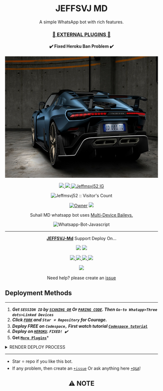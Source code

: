  <h1 align="center"> JEFFSVJ MD </h1> 
<p align="center"> A simple WhatsApp bot with rich features. </p>

 
<h3 align="center"> <a href="https://github.com/Jeffmsvj52/JEFFSVJ-Media">🍫 EXTERNAL PLUGINS 🍫</a></h3> 

<h4 align="center"> ✔️ Fixed Heroku Ban Problem ✔️</h4> 


<p align="center">
  <a href="">
    <img alt="JEFFSVJ-Md" height="400" src="/lib/assets/SVJ.jpg">
  </a>
</p>
    
   
   
<p align="center">
   <a href="/fork">
   <a href="https://github.com/Jeffmsvj52/JEFFSVJ/fork">
    <img src="https://img.shields.io/github/forks/Jeffmsvj52/JEFFSVJ?style=flat-square&logo=github&color=darkred">
   </a>
  <a href="https://github.com/Jeffmsvj52/JEFFSVJ/stargazers"> 
     <img src="https://img.shields.io/github/stars/Jeffmsvj52/JEFFSVJ?style=flat-square&logo=github&color=darkred">
 </a>



  <a aria-label="JEFFSVJ_Md is free to use" href="https://www.instagram.com/jeffrey.murithi?igsh=MTA3Zm14ZnMzZ2dmeA==" target="_blank">
    <img alt="Jeffmsvj52 IG" src="" target="_blank" />
  </a>

</p>
<p align="center"><img src="[https://profile-counter.glitch.me/{Jeffmsvj52}/count.svg]" alt="Jeffmsvj52 :: Visitor's Count" /></p>

<p align="center">

 <a href="https://github.com/Jeffmsvj52">
 <img title="Owner" src="https://img.shields.io/badge/Jeffmsvj52-darkred?style=flat-square&logo=github&label=owner"></a>
   <a href="https://github.com/Jeffmsvj52">
    <img src="https://img.shields.io/github/followers/Jeffmsvj52?style=flat-square&logo=github&color=darkred">
  </a>


<p align="center"> Suhail MD whatsapp bot uses
  <a href="https://github.com/adiwajshing/Baileys">Multi-Device Baileys.</a>
</p>
<p align="center">
  <img title="Whatsapp-Bot-Javascript" src="https://img.shields.io/badge/Javascript-363303?style=for-the-badge&logo=javascript&logoColor=c6c631"></img>
</p>

---

<p align="center">
  <a href="https://github.com/Jeffmsvj52/JEFFSVJ"><b>JEFFSVJ-Md</b></a> Support Deploy On...
</p>

<p align="center">
  <a href="https://github.com/Jeffmsvj52/JEFFSVJ/blob/main/temp/deploy-on-vps.md"><img src="https://img.shields.io/badge/self hosting-3d1513?style=for-the-badge&logo=serverless&logoColor=FD5750"></a>
  <a href="https://suhail-web01.vercel.app/deploy?platform=railway"><img src="https://img.shields.io/badge/railway-3e164f?style=for-the-badge&logo=railway&logoColor=0B0D0E"></a>
</p>
<p align="center">
  <a href="https://suhail-web01.vercel.app/deploy?platform=heroku"> <img src="https://img.shields.io/badge/heroku-9d7acc?style=for-the-badge&logo=heroku&logoColor=430098"> </a>
  <a href="https://suhail-web01.vercel.app/deploy?platform=repl"  > <img src="https://img.shields.io/badge/replit-253c99?style=for-the-badge&logo=replit&logoColor=F26207"> </a>
  <a href="https://suhail-web01.vercel.app/deploy?platform=koyed" > <img src="https://img.shields.io/badge/koyeb-033604?style=for-the-badge&logo=koyeb&logoColor=white">    </a>
 <a href="https://suhail-web01.vercel.app/deploy?platform=glitch" > <img src="https://img.shields.io/badge/glitch-033604?style=for-the-badge&logo=glitch&logoColor=darkred"></a>
</p>
<p align="center">
  <a href=""><img src="https://img.shields.io/badge/CodeSpace-green?colorA=%23ff000&colorB=%23017e40&style=for-the-badge&logo=git&logoColor=white"></a>
</p>
<p align="center">Need help? please create an <a href="https://github.com/Jeffmsvj52/JEFFSVJ/issues">issue</a></p>

   
   
## Deployment Methods
---
1.  ***Get `SESSION ID` by [`SCANING QR`](https://suhail-md-vtsf.onrender.com/) Or [`PARING CODE`](https://suhail-md-vtsf.onrender.com/code). Then `Go-to Whatapp>Three dots>Linked Devices`***
2. ***Click [`FORK`](https://github.com/Jeffmsvj52/JEFFSVJ/fork) and `Star ⭐ Repository` for Courage.***
3.  ***Deploy FREE on `Codespace,` First watch tutorial [`Codespace tutorial`](https://youtu.be/3NdJb6_1cJM)***
4.   ***Deploy on [`HEROKU`](https://suhail-web01.vercel.app/deploy?platform=suhail).  `FIXED! ✔️`***
5. **Get [`More Plugins`](https://github.com/SuhailTechInfo/Suhail-Md-Media)***


 <details close>
<summary>RENDER DEPLOY PROCESS</summary>
   
    1: Click "NEW".
    2: Select "Web Service".
    3: Click "Build and deploy from a Git repository".
    4: Now Choose this forked git repo from list.
    5: And JUST CLICK "Connect". 
   </details>


---


- Star ⭐ repo if you like this bot.
- If any problem, then create an [`+issue`](https://github.com/Jeffmsvj52/JEFFSVJ/issues/new) Or ask anything here [`+Q&A`](https://github.com/Jeffmsvj52/JEFFSVJ/discussions/new?category=q-a)!




<h2 align="center"> ⚠️ NOTE  </h2>

   
